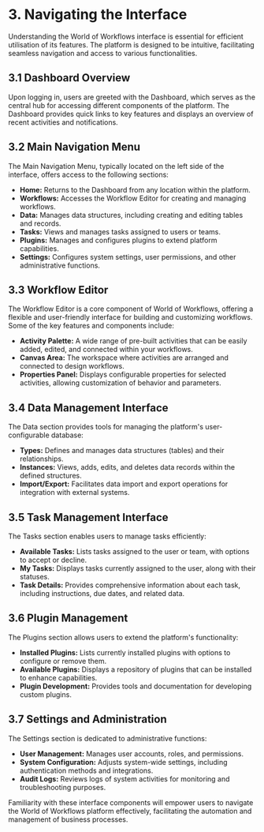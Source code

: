 # 3. Navigating the Interface

Understanding the World of Workflows interface is essential for efficient utilisation of its features. The platform is designed to be intuitive, facilitating seamless navigation and access to various functionalities.

## 3.1 Dashboard Overview

Upon logging in, users are greeted with the Dashboard, which serves as the central hub for accessing different components of the platform. The Dashboard provides quick links to key features and displays an overview of recent activities and notifications.

## 3.2 Main Navigation Menu

The Main Navigation Menu, typically located on the left side of the interface, offers access to the following sections:

- **Home:** Returns to the Dashboard from any location within the platform.
- **Workflows:** Accesses the Workflow Editor for creating and managing workflows.
- **Data:** Manages data structures, including creating and editing tables and records.
- **Tasks:** Views and manages tasks assigned to users or teams.
- **Plugins:** Manages and configures plugins to extend platform capabilities.
- **Settings:** Configures system settings, user permissions, and other administrative functions.

## 3.3 Workflow Editor

The Workflow Editor is a core component of World of Workflows, offering a flexible and user-friendly interface for building and customizing workflows. Some of the key features and components include:

- **Activity Palette:** A wide range of pre-built activities that can be easily added, edited, and connected within your workflows.
- **Canvas Area:** The workspace where activities are arranged and connected to design workflows.
- **Properties Panel:** Displays configurable properties for selected activities, allowing customization of behavior and parameters.

## 3.4 Data Management Interface

The Data section provides tools for managing the platform's user-configurable database:

- **Types:** Defines and manages data structures (tables) and their relationships.
- **Instances:** Views, adds, edits, and deletes data records within the defined structures.
- **Import/Export:** Facilitates data import and export operations for integration with external systems.

## 3.5 Task Management Interface

The Tasks section enables users to manage tasks efficiently:

- **Available Tasks:** Lists tasks assigned to the user or team, with options to accept or decline.
- **My Tasks:** Displays tasks currently assigned to the user, along with their statuses.
- **Task Details:** Provides comprehensive information about each task, including instructions, due dates, and related data.

## 3.6 Plugin Management

The Plugins section allows users to extend the platform's functionality:

- **Installed Plugins:** Lists currently installed plugins with options to configure or remove them.
- **Available Plugins:** Displays a repository of plugins that can be installed to enhance capabilities.
- **Plugin Development:** Provides tools and documentation for developing custom plugins.

## 3.7 Settings and Administration

The Settings section is dedicated to administrative functions:

- **User Management:** Manages user accounts, roles, and permissions.
- **System Configuration:** Adjusts system-wide settings, including authentication methods and integrations.
- **Audit Logs:** Reviews logs of system activities for monitoring and troubleshooting purposes.

Familiarity with these interface components will empower users to navigate the World of Workflows platform effectively, facilitating the automation and management of business processes. 